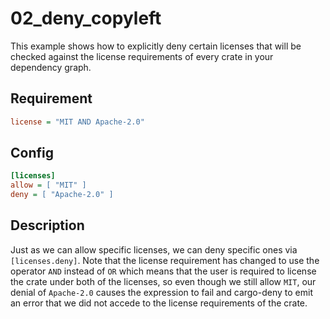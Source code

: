 # 02_deny_copyleft

This example shows how to explicitly deny certain licenses that will be checked against
the license requirements of every crate in your dependency graph.

## Requirement

```ini
license = "MIT AND Apache-2.0"
```

## Config

```ini
[licenses]
allow = [ "MIT" ]
deny = [ "Apache-2.0" ]
```

## Description

Just as we can allow specific licenses, we can deny specific ones via `[licenses.deny]`. Note that the license requirement
has changed to use the operator `AND` instead of `OR` which means that the user is required to license the crate under
both of the licenses, so even though we still allow `MIT`, our denial of `Apache-2.0` causes the expression to fail and
cargo-deny to emit an error that we did not accede to the license requirements of the crate.

